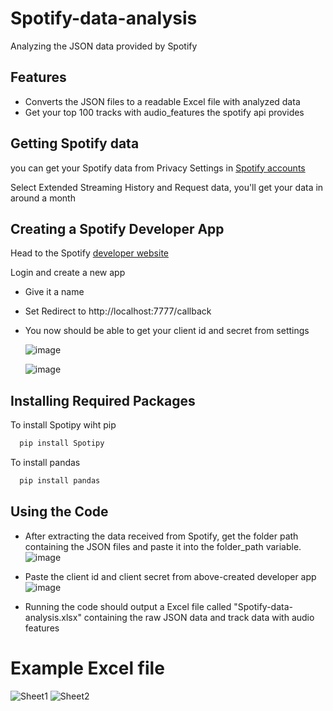 
# Spotify-data-analysis
Analyzing the JSON data provided by Spotify

## Features

- Converts the JSON files to a readable Excel file with analyzed data
- Get your top 100 tracks with audio_features the spotify api provides


## Getting Spotify data
you can get your Spotify data from Privacy Settings in [Spotify accounts](https://www.spotify.com/us/account/privacy/)

Select Extended Streaming History and Request data, you'll get your data in around a month
## Creating a Spotify Developer App
Head to the Spotify [developer website]( https://developer.spotify.com/dashboard)

Login and create a new app

- Give it a name 

- Set Redirect to http://localhost:7777/callback

- You now should be able to get your client id and secret from settings

  ![image](https://github.com/Izor12/Spotify-data-analysis/assets/77780623/36f76e15-6539-44f7-bb28-6d1083997eb7)

  ![image](https://github.com/Izor12/Spotify-data-analysis/assets/77780623/844ef4c9-63c0-4ecc-a8f5-8a92d9357644)




## Installing Required Packages

To install Spotipy wiht pip

```bash
  pip install Spotipy
```




To install pandas

```bash
  pip install pandas
```


## Using the Code

- After extracting the data received from Spotify, get the folder path containing the JSON files and paste it into the folder_path variable.
![image](https://github.com/Izor12/Spotify-data-analysis/assets/77780623/e8034deb-5823-4d8d-9e93-558d3dd9d580)

- Paste the client id and client secret from above-created developer app
![image](https://github.com/Izor12/Spotify-data-analysis/assets/77780623/d1fa7a9a-cb56-4368-b8e7-0b39ad3a3544)

- Running the code should output a Excel file called "Spotify-data-analysis.xlsx" containing the raw JSON data and track data with audio features

# Example Excel file
![Sheet1](https://github.com/Izor12/Spotify-data-analysis/assets/77780623/d9a71d4d-d740-4e3b-b398-507135b7f641)
![Sheet2](https://github.com/Izor12/Spotify-data-analysis/assets/77780623/2772ac32-63fa-44cc-b220-0f0baaeec470)


